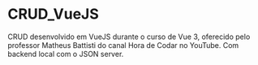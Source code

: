 # CRUD_VueJS
CRUD desenvolvido em VueJS durante o curso de Vue 3, oferecido pelo professor Matheus Battisti do canal Hora de Codar no YouTube. Com backend local com o JSON server. 
